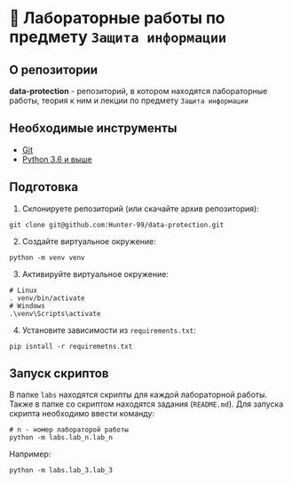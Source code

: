 # :closed_lock_with_key: Лабораторные работы по предмету `Защита информации`

## О репозитории
**data-protection** - репозиторий, в котором находятся лабораторные работы, теория к ним и лекции по предмету `Защита информации`

## Необходимые инструменты
- [Git](https://git-scm.com/downloads)
- [Python 3.6 и выше](https://www.python.org/downloads/)

 ## Подготовка
1. Склонируете репозиторий (или скачайте архив репозитория):
```shell
git clone git@github.com:Hunter-99/data-protection.git
```
2. Создайте виртуальное окружение:
```shell
python -m venv venv
```
3. Активируйте виртуальное окружение:
```shell
# Linux
. venv/bin/activate
# Windows
.\venv\Scripts\activate
```
4. Установите зависимости из `requirements.txt`:
```shell
pip isntall -r requiremetns.txt
```

## Запуск скриптов
В папке `labs` находятся скрипты для каждой лабораторной работы. Также в папке со скриптом находятся задания (`README.md`).
Для запуска скрипта необходимо ввести команду:
```shell
# n - номер лабораторой работы
python -m labs.lab_n.lab_n
```
Например:
```shell
python -m labs.lab_3.lab_3
```

